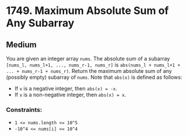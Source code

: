 # 1749. Maximum Absolute Sum of Any Subarray

## Medium

You are given an integer array `nums`. The absolute sum of a subarray `[nums_l, nums_l+1, ..., nums_r-1, nums_r]` is
`abs(nums_l + nums_l+1 + ... + nums_r-1 + nums_r)`. Return the maximum absolute sum of any (possibly empty) subarray of
`nums`. Note that `abs(x)` is defined as follows:

- If `x` is a negative integer, then `abs(x) = -x`.
- If `x` is a non-negative integer, then `abs(x) = x`.

### Constraints:

- `1 <= nums.length <= 10^5`
- `-10^4 <= nums[i] <= 10^4`
